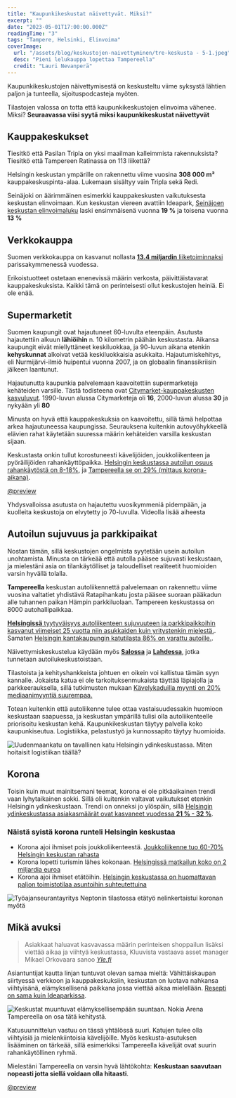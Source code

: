 ```yaml
---
title: "Kaupunkikeskustat näivettyvät. Miksi?"
excerpt: ""
date: "2023-05-01T17:00:00.000Z"
readingTime: "3"
tags: "Tampere, Helsinki, Elinvoima"
coverImage:
  url: "/assets/blog/keskustojen-naivettyminen/tre-keskusta - 5-1.jpeg"
  desc: "Pieni lelukauppa lopettaa Tampereella"
  credit: "Lauri Nevanperä"
---
```


Kaupunkikeskustojen näivettymisestä on keskusteltu viime syksystä lähtien paljon ja tunteella, sijoituspodcasteja myöten.

Tilastojen valossa on totta että kaupunkikeskustojen elinvoima vähenee. Miksi? **Seuraavassa viisi syytä miksi kaupunkikeskustat näivettyvät**

## Kauppakeskukset

Tiesitkö että Pasilan Tripla on yksi maailman kalleimmista rakennuksista? Tiesitkö että Tampereen Ratinassa on 113 liikettä?

Helsingin keskustan ympärille on rakennettu viime vuosina **308 000 m²** kauppakeskuspinta-alaa. Lukemaan sisältyy vain Tripla sekä Redi.

Seinäjoki on äärimmäinen esimerkki kauppakeskusten vaikutuksesta keskustan elinvoimaan. Kun keskustan viereen avattiin Ideapark, [Seinäjoen keskustan elinvoimaluku](https://www.kaupunkikeskustat.fi/wp-content/uploads/2022/05/Elinvoimajulkistus-2022-liite.pdf) laski ensimmäisenä vuonna **19 %** ja toisena vuonna **13 %**

## Verkkokauppa

Suomen verkkokauppa on kasvanut nollasta [**13.4 miljardin** liiketoiminnaksi](https://www.paytrail.com/raportti/verkkokauppa-suomessa-2022) parissakymmenessä vuodessa.

Erikoistuotteet ostetaan enenevissä määrin verkosta, päivittäistavarat kauppakeskuksista. Kaikki tämä on perinteisesti ollut keskustojen heiniä. Ei ole enää.

## Supermarketit

Suomen kaupungit ovat hajautuneet 60-luvulta eteenpäin. Asutusta hajautettiin alkuun **lähiöihin** n. 10 kilometrin päähän keskustasta. Aikansa kaupungit eivät miellyttäneet keskiluokkaa, ja 90-luvun aikana etenkin **kehyskunnat** alkoivat vetää keskiluokkaisia asukkaita. Hajautumiskehitys, eli Nurmijärvi-ilmiö huipentui vuonna 2007, ja on globaalin finanssikriisin jälkeen laantunut.

Hajautunutta kaupunkia palvelemaan kaavoitettiin supermarketeja kehäteiden varsille. Tästä todisteena ovat [Citymarket-kauppakeskusten kasvuluvut](https://www.kesko.fi/media/uutiset-ja-tiedotteet/lehdistotiedotteet/2001/citymarket-ketju-30-vuotta----kasvu-ja-investointitahti-jatkuvat-kiivaana/). 1990-luvun alussa Citymarketeja oli **16**, 2000-luvun alussa **30** ja nykyään yli **80**

Minusta on hyvä että kauppakeskuksia on kaavoitettu, sillä tämä helpottaa arkea hajautuneessa kaupungissa. Seurauksena kuitenkin autovyöhykkeellä elävien rahat käytetään suuressa määrin kehäteiden varsilla keskustan sijaan.

Keskustasta onkin tullut korostuneesti kävelijöiden, joukkoliikenteen ja pyöräilijöiden rahankäyttöpaikka. [Helsingin keskustassa autoilun osuus rahankäytöstä on 8-18%](https://fi.ramboll.com/media/rfi/helsingin-keskustan-asiointiselvitys), ja [Tampereella se on 29% (mittaus korona-aikana)](https://fi.ramboll.com/media/rfi/tampereen-asiointitutkimus).

[@preview](https://areena.yle.fi/1-50150595)

<figcaption>Yhdysvalloissa asutusta on hajautettu vuosikymmeniä pidempään, ja kuolleita keskustoja on elvytetty jo 70-luvulla. Videolla lisää aiheesta</figcaption>

## Autoilun sujuvuus ja parkkipaikat

Nostan tämän, sillä keskustojen ongelmista syytetään usein autoilun unohtamista. Minusta on tärkeää että autolla pääsee sujuvasti keskustaan, ja mielestäni asia on tilankäytölliset ja taloudelliset realiteetit huomioiden varsin hyvällä tolalla.

**Tampereella** keskustan autoliikennettä palvelemaan on rakennettu viime vuosina valtatiet yhdistävä Ratapihankatu josta pääsee suoraan pääkadun alle tuhannen paikan Hämpin parkkiluolaan. Tampereen keskustassa on 8000 autohallipaikkaa.

[**Helsingissä** tyytyväisyys autoliikenteen sujuvuuteen ja parkkipaikkoihin kasvanut viimeiset 25 vuotta niin asukkaiden kuin yritystenkin mielestä.](https://www.hel.fi/static/liitteet/kaupunkiymparisto/julkaisut/julkaisut/julkaisu-04-23.pdf). Samaten [Helsingin kantakaupungin katutilasta 86% on varattu autoille.](https://hri.fi/data/fi/showcase/helsingin-kantakaupungin-katutilasta-86-on-varattu-autoille).

Näivettymiskeskustelua käydään myös [**Salossa**](https://www.sss.fi/2023/04/paakirjoitussalon-keskusta-naivettyy-hengilta/) ja [**Lahdessa**](https://yle.fi/a/74-20011377), jotka tunnetaan autoilukeskustoistaan.

Tilastoista ja kehityshankkeista johtuen en oikein voi kallistua tämän syyn kannalle. Jokaista katua ei ole tarkoituksenmukaista täyttää läpiajolla ja parkkeerauksella, sillä tutkimusten mukaan [Kävelykaduilla myynti on 20% mediaanimyyntiä suurempaa.](https://www.hel.fi/static/liitteet/kaupunkiymparisto/julkaisut/aineistot/aineistoja-09-20.pdf)

Totean kuitenkin että autoliikenne tulee ottaa vastaisuudessakin huomioon keskustaan saapuessa, ja keskustan ympärillä tulisi olla autoliikenteelle priorisoitu keskustan kehä. Kaupunkikeskustan täytyy palvella koko kaupunkiseutua. Logistiikka, pelastustyö ja kunnossapito täytyy huomioida.

![Uudenmaankatu on tavallinen katu Helsingin ydinkeskustassa. Miten hoitaisit logistiikan täällä?](/assets/blog/keskustojen-naivettyminen/hki.jpg)

## Korona

Toisin kuin muut mainitsemani teemat, korona ei ole pitkäaikainen trendi vaan lyhytaikainen sokki. Sillä oli kuitenkin valtavat vaikutukset etenkin Helsingin ydinkeskustaan. Trendi on onneksi jo ylöspäin, sillä [Helsingin ydinkeskustassa asiakasmäärät ovat kasvaneet vuodessa **21 % - 32 %**](https://yle.fi/a/74-20024636).

### Näistä syistä korona runteli Helsingin keskustaa

- Korona ajoi ihmiset pois joukkoliikenteestä. [Joukkoliikenne tuo 60-70% Helsingin keskustan rahasta](https://fi.ramboll.com/media/rfi/helsingin-keskustan-asiointiselvitys)
- Korona lopetti turismin lähes kokonaan. [Helsingissä matkailun koko on 2 miljardia euroa](https://matkailusaatio.fi/wp-content/uploads/2021/09/Helsingin_matkailun_potentiaali_2X.pdf)
- Korona ajoi ihmiset etätöihin. [Helsingin keskustassa on huomattavan paljon toimistotilaa asuntoihin suhteutettuina](https://www.rakli.fi/blogi/ratkaisu-helsingin-ydinkeskustan-naivettymiseen-tyhjat-toimistot-asunnoiksi/)

![<a href="https://nepton.fi/uutiset/etatyo-tilastot-koronakriisin-aikana/" target="_blank">Työajanseurantayritys Neptonin tilastossa etätyö nelinkertaistui koronan myötä</a>](/assets/blog/keskustojen-naivettyminen/etatyo.webp)

## Mikä avuksi

> Asiakkaat haluavat kasvavassa määrin perinteisen shoppailun lisäksi viettää aikaa ja viihtyä keskustassa, Kluuvista vastaava asset manager Mikael Orkovaara sanoo <cite><a href="https://yle.fi/a/74-20024636">Yle.fi</a></cite>

Asiantuntijat kautta linjan tuntuvat olevan samaa mieltä: Vähittäiskaupan siirtyessä verkkoon ja kauppakeskuksiin, keskustan on luotava nahkansa viihtyisänä, elämyksellisenä paikkana jossa viettää aikaa mielellään. [Resepti on sama kuin Ideaparkissa](https://lvs.fi/2020/10/14/toivo-sukari-ideapark-on-kaupan-ja-viihtymisen-keskus/).

![Keskustat muuntuvat elämyksellisempään suuntaan. Nokia Arena Tampereella on osa tätä kehitystä.](/assets/blog/keskustojen-naivettyminen/nokia-arena.jpeg)

Katusuunnittelun vastuu on tässä yhtälössä suuri. Katujen tulee olla viihtyisiä ja mielenkiintoisia kävelijöille. Myös keskusta-asutuksen lisääminen on tärkeää, sillä esimerkiksi Tampereella kävelijät ovat suurin rahankäytöllinen ryhmä.

Mielestäni Tampereella on varsin hyvä lähtökohta: **Keskustaan saavutaan nopeasti jotta siellä voidaan olla hitaasti**.

[@preview](https://www.laurinevanpera.fi/posts/elinvoimaa-tampereen-keskustaan)
